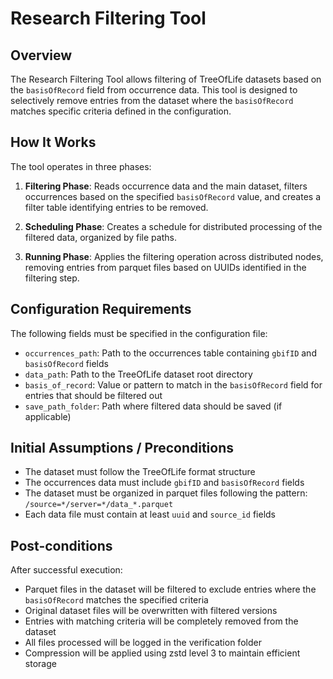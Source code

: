 # Research Filtering Tool

## Overview

The Research Filtering Tool allows filtering of TreeOfLife datasets based on the `basisOfRecord` field from occurrence
data. This tool is designed to selectively remove entries from the dataset where the `basisOfRecord` matches specific
criteria defined in the configuration.

## How It Works

The tool operates in three phases:

1. **Filtering Phase**: Reads occurrence data and the main dataset, filters occurrences based on the specified
   `basisOfRecord` value, and creates a filter table identifying entries to be removed.

2. **Scheduling Phase**: Creates a schedule for distributed processing of the filtered data, organized by file paths.

3. **Running Phase**: Applies the filtering operation across distributed nodes, removing entries from parquet files
   based on UUIDs identified in the filtering step.

## Configuration Requirements

The following fields must be specified in the configuration file:

* `occurrences_path`: Path to the occurrences table containing `gbifID` and `basisOfRecord` fields
* `data_path`: Path to the TreeOfLife dataset root directory
* `basis_of_record`: Value or pattern to match in the `basisOfRecord` field for entries that should be filtered out
* `save_path_folder`: Path where filtered data should be saved (if applicable)

## Initial Assumptions / Preconditions

- The dataset must follow the TreeOfLife format structure
- The occurrences data must include `gbifID` and `basisOfRecord` fields
- The dataset must be organized in parquet files following the pattern: `/source=*/server=*/data_*.parquet`
- Each data file must contain at least `uuid` and `source_id` fields

## Post-conditions

After successful execution:

- Parquet files in the dataset will be filtered to exclude entries where the `basisOfRecord` matches the specified
  criteria
- Original dataset files will be overwritten with filtered versions
- Entries with matching criteria will be completely removed from the dataset
- All files processed will be logged in the verification folder
- Compression will be applied using zstd level 3 to maintain efficient storage
